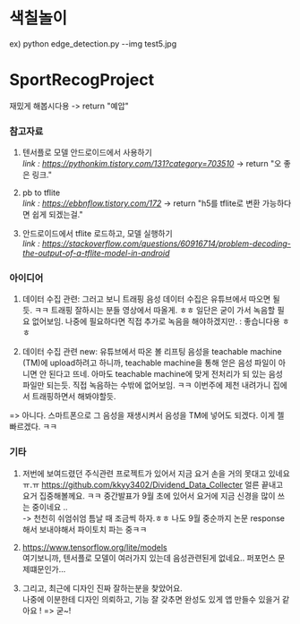 # 색칠놀이
ex) python edge_detection.py --img test5.jpg







# SportRecogProject

재밌게 해봅시다용 -> return "예압" 

### 참고자료

1. 텐서플로 모델 안드로이드에서 사용하기  
*link : https://pythonkim.tistory.com/131?category=703510* -> return "오 좋은 링크."

2. pb to tflite  
*link : https://ebbnflow.tistory.com/172* -> return "h5를 tflite로 변환 가능하다면 쉽게 되겠는걸."

3. 안드로이드에서 tflite 로드하고, 모델 실행하기  
*link : https://stackoverflow.com/questions/60916714/problem-decoding-the-output-of-a-tflite-model-in-android*

### 아이디어

1. 데이터 수집 관련: 그러고 보니 트래핑 음성 데이터 수집은 유튜브에서 따오면 될 듯. ㅋㅋ 트래핑 잘하시는 분들 영상에서 따올게. ㅎㅎ 일단은 굳이 가서 녹음할 필요 없어보임. 나중에 필요하다면 직접 추가로 녹음을 해야하겠지만. : 좋습니다용 ㅎㅎ 

2. 데이터 수집 관련 new: 유튜브에서 따온 볼 리프팅 음성을 teachable machine (TM)에 upload하려고 하니까, teachable machine을 통해 얻은 음성 파일이 아니면 안 된다고 뜨네. 아마도 teachable machine에 맞게 전처리가 되 있는 음성 파일만 되는듯. 직접 녹음하는 수밖에 없어보임. ㅋㅋ 이번주에 제천 내려가니 집에서 트래핑하면서 해봐야할듯. 

=> 아니다. 스마트폰으로 그 음성을 재생시켜서 음성을 TM에 넣어도 되겠다. 이게 젤 빠르겠다. ㅋㅋ 

### 기타 

1. 저번에 보여드렸던 주식관련 프로젝트가 있어서 지금 요거 손을 거의 못대고 있네요 ㅠ.ㅠ https://github.com/kkyy3402/Dividend_Data_Collecter
얼른 끝내고 요거 집중해볼께요. ㅋㅋ 중간발표가 9월 초에 있어서 요거에 지금 신경을 많이 쓰는 중이네요 ..  
-> 천천히 쉬엄쉬엄 틈날 때 조금씩 하자.ㅎㅎ 나도 9월 중순까지 논문 response해서 보내야해서 파이토치 파는 중ㅋㅋ

2. https://www.tensorflow.org/lite/models  
여기보니까, 텐서플로 모델이 여러가지 있는데 음성관련된게 없네요.. 퍼포먼스 문제떄문인가... 

3. 그리고, 최근에 디자인 진짜 잘하는분을 찾았어요.  
나중에 이분한테 디자인 의뢰하고, 기능 잘 갖추면 완성도 있게 앱 만들수 있을거 같아요 !
=> 굳~! 
